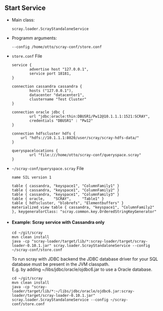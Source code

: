 ## Start Service ##
* Main class: 

    ```scray.loader.ScrayStandaloneService```

* Programm arguments:

    ```--config /home/otto/scray-conf/store.conf```
* `store.conf` File    

    ```
    service {
            advertise host "127.0.0.1",
            service port 18181,
    }

    connection cassandra cassandra {
            hosts ("127.0.0.1"),
            datacenter "datacenter1",
            clustername "Test Cluster"
    }

    connection oracle jdbc {
            url "jdbc:oracle:thin:DBUSR1/Pw12@10.1.1.1:1521:SCRAY",
            credentials "DBUSR1" : "Pw12"
    }

    connection hdfscluster hdfs {
        url "hdfs://10.1.1.1:8020/user/scray/scray-hdfs-data/"
    }

    queryspacelocations {
            url "file:///home/otto/scray-conf/queryspace.scray"
    }
    ```

* `~/scray-conf/queryspace.scray` File
    ```
	name SIL version 1

	table { cassandra, "keyspace1", "ColumnFamily1" }
	table { cassandra, "keyspace1", "ColumnFamily2" }
	table { cassandra, "keyspace1", "ColumnFamily3" }
	table { oracle,    "SCRAY",     "Table1" }
	table { hdfscluster, "blobrefs", "Elementbuffers" }	
	materialized_view table { cassandra, "keyspace1", "ColumnFamily2" }, keygeneratorClass: "scray.common.key.OrderedStringKeyGenerator"
    ```

* #### Example: Scray service with Cassandra only
    ```
    cd ~/git/scray
    mvn clean install
    java -cp "scray-loader/target/lib/*:scray-loader/target/scray-loader-0.10.1.jar" scray.loader.ScrayStandaloneService --config ~/scray-conf/store.conf
    ``` 
    
    To run scray with JDBC backend the JDBC database driver for your SQL database must be present in the JVM classpath.   
    E.g. by adding ~/libs/jdbc/oracle/ojdbc6.jar to use a Oracle database.
    ```
    cd ~/git/scray
    mvn clean install
    java -cp "scray-loader/target/lib/*:~/libs/jdbc/oracle/ojdbc6.jar:scray-loader/target/scray-loader-0.10.1.jar" scray.loader.ScrayStandaloneService --config ~/scray-conf/store.conf
    ``` 
